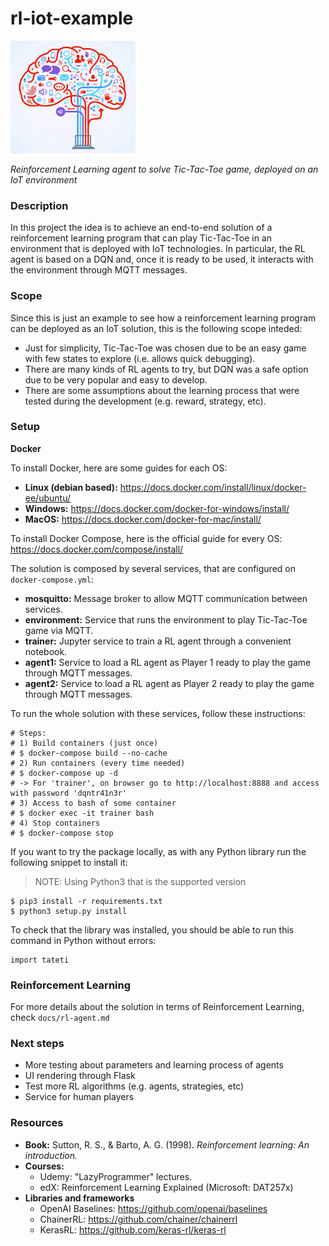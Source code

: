 rl-iot-example
==============

![Logo](docs/imgs/brain-iot.jpg)


*Reinforcement Learning agent to solve Tic-Tac-Toe game, deployed on an IoT environment*

### Description

In this project the idea is to achieve an end-to-end solution of a reinforcement learning program that can play Tic-Tac-Toe in an environment that is deployed with IoT technologies. In particular, the RL agent is based on a DQN and, once it is ready to be used, it interacts with the environment through MQTT messages.


### Scope 

Since this is just an example to see how a reinforcement learning program can be deployed as an IoT solution, this is the following scope inteded:

- Just for simplicity, Tic-Tac-Toe was chosen due to be an easy game with few states to explore (i.e. allows quick debugging).
- There are many kinds of RL agents to try, but DQN was a safe option due to be very popular and easy to develop.
- There are some assumptions about the learning process that were tested during the development (e.g. reward, strategy, etc).


### Setup

**Docker**

To install Docker, here are some guides for each OS:

- **Linux (debian based):** https://docs.docker.com/install/linux/docker-ee/ubuntu/
- **Windows:** https://docs.docker.com/docker-for-windows/install/
- **MacOS:** https://docs.docker.com/docker-for-mac/install/


To install Docker Compose, here is the official guide for every OS: https://docs.docker.com/compose/install/


The solution is composed by several services, that are configured on `docker-compose.yml`:
- **mosquitto:** Message broker to allow MQTT communication between services.
- **environment:** Service that runs the environment to play Tic-Tac-Toe game via MQTT.
- **trainer:** Jupyter service to train a RL agent through a convenient notebook.
- **agent1:** Service to load a RL agent as Player 1 ready to play the game through MQTT messages.
- **agent2:** Service to load a RL agent as Player 2 ready to play the game through MQTT messages.

To run the whole solution with these services, follow these instructions:

```
# Steps:
# 1) Build containers (just once)
# $ docker-compose build --no-cache
# 2) Run containers (every time needed)
# $ docker-compose up -d
# -> For 'trainer', on browser go to http://localhost:8888 and access with password 'dqntr41n3r'
# 3) Access to bash of some container
# $ docker exec -it trainer bash
# 4) Stop containers
# $ docker-compose stop
```

If you want to try the package locally, as with any Python library run the following snippet to install it:

> NOTE: Using Python3 that is the supported version

```
$ pip3 install -r requirements.txt
$ python3 setup.py install
```

To check that the library was installed, you should be able to run this command in Python without errors:

```python3
import tateti
```


### Reinforcement Learning 

For more details about the solution in terms of Reinforcement Learning, check `docs/rl-agent.md`


### Next steps

- More testing about parameters and learning process of agents
- UI rendering through Flask
- Test more RL algorithms (e.g. agents, strategies, etc)
- Service for human players


### Resources

- **Book:** Sutton, R. S., & Barto, A. G. (1998). *Reinforcement learning: An introduction.*
- **Courses:**
  - Udemy: "LazyProgrammer" lectures.  
  - edX: Reinforcement Learning Explained (Microsoft: DAT257x)
- **Libraries and frameworks**
  - OpenAI Baselines: https://github.com/openai/baselines
  - ChainerRL: https://github.com/chainer/chainerrl
  - KerasRL: https://github.com/keras-rl/keras-rl



